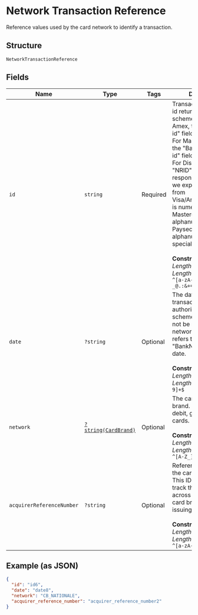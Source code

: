 
# Network Transaction Reference

Reference values used by the card network to identify a transaction.

## Structure

`NetworkTransactionReference`

## Fields

| Name | Type | Tags | Description | Getter | Setter |
|  --- | --- | --- | --- | --- | --- |
| `id` | `string` | Required | Transaction reference id returned by the scheme. For Visa and Amex, this is the "Tran id" field in response. For MasterCard, this is the "BankNet reference id" field in response. For Discover, this is the "NRID" field in response. The pattern we expect for this field from Visa/Amex/CB/Discover is numeric, Mastercard/BNPP is alphanumeric and Paysecure is alphanumeric with special character -.<br><br>**Constraints**: *Minimum Length*: `9`, *Maximum Length*: `36`, *Pattern*: `^[a-zA-Z0-9-_@.:&+=*^'~#!$%()]+$` | getId(): string | setId(string id): void |
| `date` | `?string` | Optional | The date that the transaction was authorized by the scheme. This field may not be returned for all networks. MasterCard refers to this field as "BankNet reference date.<br><br>**Constraints**: *Minimum Length*: `4`, *Maximum Length*: `4`, *Pattern*: `^[0-9]+$` | getDate(): ?string | setDate(?string date): void |
| `network` | [`?string(CardBrand)`](../../doc/models/card-brand.md) | Optional | The card network or brand. Applies to credit, debit, gift, and payment cards.<br><br>**Constraints**: *Minimum Length*: `1`, *Maximum Length*: `255`, *Pattern*: `^[A-Z_]+$` | getNetwork(): ?string | setNetwork(?string network): void |
| `acquirerReferenceNumber` | `?string` | Optional | Reference ID issued for the card transaction. This ID can be used to track the transaction across processors, card brands and issuing banks.<br><br>**Constraints**: *Minimum Length*: `1`, *Maximum Length*: `36`, *Pattern*: `^[a-zA-Z0-9]+$` | getAcquirerReferenceNumber(): ?string | setAcquirerReferenceNumber(?string acquirerReferenceNumber): void |

## Example (as JSON)

```json
{
  "id": "id6",
  "date": "date8",
  "network": "CB_NATIONALE",
  "acquirer_reference_number": "acquirer_reference_number2"
}
```

